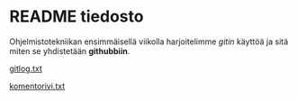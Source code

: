 # README tiedosto


Ohjelmistotekniikan ensimmäisellä viikolla harjoitelimme _gitin_ käyttöä ja sitä miten se yhdistetään 
**githubbiin**. 

[gitlog.txt](/laskarit/gitlog.txt)

[komentorivi.txt](/laskarit/komentorivi.txt)
